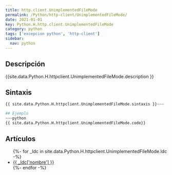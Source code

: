 ```yaml
---
title: http.client.UnimplementedFileMode
permalink: /Python/http-client/UnimplementedFileMode/
date: 2021-01-01
key: Python.H.http.client.UnimplementedFileMode
category: python
tags: ['excepcion python', 'http-client']
sidebar: 
  nav: python
---
```


## Descripción
{{site.data.Python.H.httpclient.UnimplementedFileMode.description }}

## Sintaxis
~~~python
{{ site.data.Python.H.httpclient.UnimplementedFileMode.sintaxis }}~~~

## Ejemplo
~~~python
{{ site.data.Python.H.httpclient.UnimplementedFileMode.code}}
~~~

## Artículos
<ul>
{%- for _ldc in site.data.Python.H.httpclient.UnimplementedFileMode.ldc -%}
   <li>
       <a href="{{_ldc['url'] }}">{{ _ldc['nombre'] }}</a>
   </li>
{%- endfor -%}
</ul>

